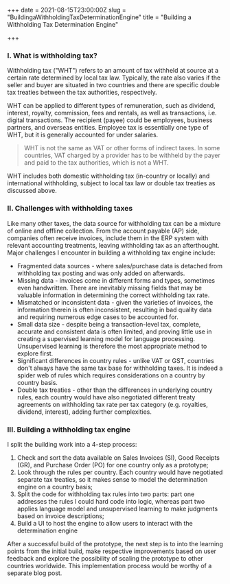 +++
date = 2021-08-15T23:00:00Z
slug = "BuildingaWithholdingTaxDeterminationEngine"
title = "Building a Withholding Tax Determination Engine"

+++
### I. What is withholding tax?

Withholding tax ("WHT") refers to an amount of tax withheld at source at a certain rate determined by local tax law. Typically, the rate also varies if the seller and buyer are situated in two countries and there are specific double tax treaties between the tax authorities, respectively.

WHT can be applied to different types of remuneration, such as dividend, interest, royalty, commission, fees and rentals, as well as transactions, i.e. digital transactions. The recipient (payee) could be employees, business partners, and overseas entities. Employee tax is essentially one type of WHT, but it is generally accounted for under salaries.

> WHT is not the same as VAT or other forms of indirect taxes. In some countries, VAT charged by a provider has to be withheld by the payer and paid to the tax authorities, which is not a WHT.

WHT includes both domestic withholding tax (in-country or locally) and international withholding, subject to local tax law or double tax treaties as discussed above.

### II. Challenges with withholding taxes

Like many other taxes, the data source for withholding tax can be a mixture of online and offline collection. From the account payable (AP) side, companies often receive invoices, include them in the ERP system with relevant accounting treatments, leaving withholding tax as an afterthought. Major challenges I encounter in building a withholding tax engine include:

* Fragmented data sources - where sales/purchase data is detached from withholding tax posting and was only added on afterwards.
* Missing data - invoices come in different forms and types, sometimes even handwritten. There are inevitably missing fields that may be valuable information in determining the correct withholding tax rate.
* Mismatched or inconsistent data - given the varieties of invoices, the information therein is often inconsistent, resulting in bad quality data and requiring numerous edge cases to be accounted for.
* Small data size - despite being a transaction-level tax, complete, accurate and consistent data is often limited, and proving little use in creating a supervised learning model for language processing. Unsupervised learning is therefore the most appropriate method to explore first.
* Significant differences in country rules - unlike VAT or GST, countries don't always have the same tax base for withholding taxes. It is indeed a spider web of rules which requires considerations on a country by country basis.
* Double tax treaties - other than the differences in underlying country rules, each country would have also negotiated different treaty agreements on withholding tax rate per tax category (e.g. royalties, dividend, interest), adding further complexities.

### III. Building a withholding tax engine

I split the building work into a 4-step process:

1. Check and sort the data available on Sales Invoices (SI), Good Receipts (GR), and Purchase Order (PO) for one country only as a prototype;
2. Look through the rules per country. Each country would have negotiated separate tax treaties, so it makes sense to model the determination engine on a country basis;
3. Split the code for withholding tax rules into two parts: part one addresses the rules I could hard code into logic, whereas part two applies language model and unsupervised learning to make judgments based on invoice descriptions;
4. Build a UI to host the engine to allow users to interact with the determination engine

After a successful build of the prototype, the next step is to into the learning points from the initial build, make respective improvements based on user feedback and explore the possibility of scaling the prototype to other countries worldwide. This implementation process would be worthy of a separate blog post.